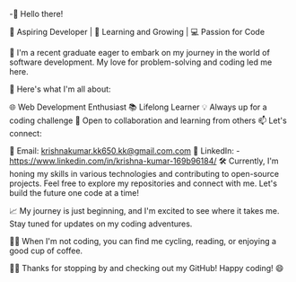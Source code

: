 -👋 Hello there!

🚀 Aspiring Developer | 🌱 Learning and Growing | 💻 Passion for Code

🔭 I'm a recent graduate eager to embark on my journey in the world of software development. My love for problem-solving and coding led me here.

🌟 Here's what I'm all about:

🌐 Web Development Enthusiast
📚 Lifelong Learner
💡 Always up for a coding challenge
🤝 Open to collaboration and learning from others
📫 Let's connect:

📧 Email: krishnakumar.kk650.kk@gmail.com.com
💼 LinkedIn: -https://www.linkedin.com/in/krishna-kumar-169b96184/
🛠️ Currently, I'm honing my skills in various technologies and contributing to open-source projects. Feel free to explore my repositories and connect with me. Let's build the future one code at a time!

📈 My journey is just beginning, and I'm excited to see where it takes me. Stay tuned for updates on my coding adventures.

🚴‍♂️ When I'm not coding, you can find me cycling, reading, or enjoying a good cup of coffee.

👨‍💻 Thanks for stopping by and checking out my GitHub! Happy coding! 😄
